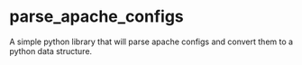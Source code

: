 # parse_apache_configs
A simple python library that will parse apache configs and convert them to a python data structure.
